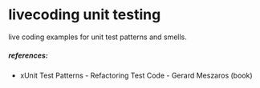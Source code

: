 # livecoding unit testing

live coding examples for unit test patterns and smells.

##### references:
* xUnit Test Patterns - Refactoring Test Code - Gerard Meszaros (book)